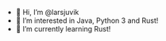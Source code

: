 - 👋 Hi, I’m @larsjuvik
- 👀 I’m interested in Java, Python 3 and Rust!
- 🌱 I’m currently learning Rust!

<!---
larsjuvik/larsjuvik is a ✨ special ✨ repository because its `README.md` (this file) appears on your GitHub profile.
You can click the Preview link to take a look at your changes.
--->
